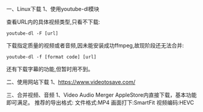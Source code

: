 一、Linux下载
1、使用youtube-dl模块

查看URL内的具体视频类型,只看不下载:
``` Linux
youtube-dl -F [url]
```

下载指定质量的视频或者音频,因未能安装成功ffmpeg,故现阶段还无法合并:
``` Linux
youtube-dl -f [format code] [url]
```

还有下载字幕的功能,但暂时用不到。

二、使用网站下载
1、https://www.videotosave.com/

三、合并视频、音频
1、Video Audio Merger
AppleStore内直接下载，基本功能即可满足。
推荐的导出格式:
文件格式:MP4
画面打下:SmartFit
视频编码:HEVC